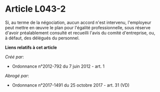 # Article L043-2

Si, au terme de la négociation, aucun accord n'est intervenu, l'employeur peut mettre en œuvre le plan pour l'égalité
professionnelle, sous réserve d'avoir préalablement consulté et recueilli l'avis du comité d'entreprise, ou, à défaut, des
délégués du personnel.

**Liens relatifs à cet article**

_Créé par_:

  - Ordonnance n°2012-792 du 7 juin 2012 - art. 1

_Abrogé par_:

  - Ordonnance n°2017-1491 du 25 octobre 2017 - art. 31 (VD)

